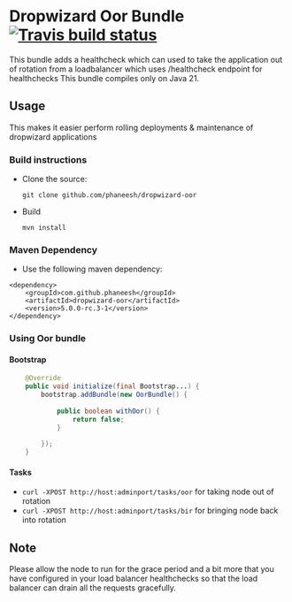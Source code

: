 # Dropwizard Oor Bundle [![Travis build status](https://travis-ci.org/phaneesh/dropwizard-oor.svg?branch=master)](https://travis-ci.org/phaneesh/dropwizard-oor)

This bundle adds a healthcheck which can used to take the application out of rotation from
a loadbalancer which uses /healthcheck endpoint for healthchecks
This bundle compiles only on Java 21.
 
## Usage
This makes it easier perform rolling deployments & maintenance of dropwizard applications
 
### Build instructions
  - Clone the source:

        git clone github.com/phaneesh/dropwizard-oor

  - Build

        mvn install

### Maven Dependency
* Use the following maven dependency:
```
<dependency>
    <groupId>com.github.phaneesh</groupId>
    <artifactId>dropwizard-oor</artifactId>
    <version>5.0.0-rc.3-1</version>
</dependency>
```

### Using Oor bundle

#### Bootstrap
```java
    @Override
    public void initialize(final Bootstrap...) {
        bootstrap.addBundle(new OorBundle() {
            
            public boolean withOor() {
                return false;
            }
            
        });
    }
```

#### Tasks
* ```curl -XPOST http://host:adminport/tasks/oor``` for taking node out of rotation
* ```curl -XPOST http://host:adminport/tasks/bir``` for bringing node back into rotation

## Note
Please allow the node to run for the grace period and a bit more that
you have configured in your load balancer healthchecks so that the
load balancer can drain all the requests gracefully.